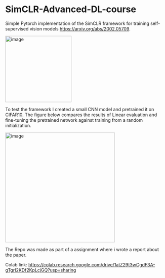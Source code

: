 # SimCLR-Advanced-DL-course

Simple Pytorch implementation of the SimCLR framework for training self-supervised vision models https://arxiv.org/abs/2002.05709.

<img width="209" alt="image" class="center" src="https://user-images.githubusercontent.com/6470685/178928460-9f87b0b3-649b-4a8d-b95e-595e5d2b34f0.png">

To test the framework I created a small CNN model and pretrained it on CIFAR10. The figure below compares the results of Linear evaluation and fine-tuning the pretrained network against training from a random initialization.

<img width="346" alt="image" class="center" src="https://user-images.githubusercontent.com/6470685/178928345-fc5c780f-13e8-4a89-8f65-eca629dcf663.png">


The Repo was made as part of a assignment where i wrote a report about the paper. 


Colab link: https://colab.research.google.com/drive/1atZ29t3wCgdF3A-gTgrI2KDf2KpLcjGQ?usp=sharing
